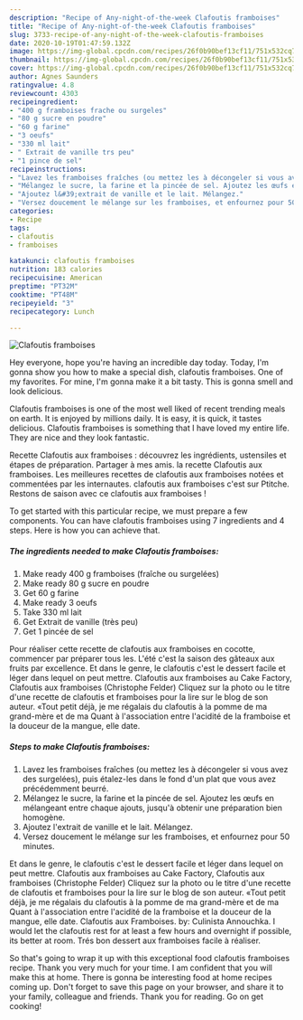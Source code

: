 ```yaml
---
description: "Recipe of Any-night-of-the-week Clafoutis framboises"
title: "Recipe of Any-night-of-the-week Clafoutis framboises"
slug: 3733-recipe-of-any-night-of-the-week-clafoutis-framboises
date: 2020-10-19T01:47:59.132Z
image: https://img-global.cpcdn.com/recipes/26f0b90bef13cf11/751x532cq70/clafoutis-framboises-photo-principale-de-la-recette.jpg
thumbnail: https://img-global.cpcdn.com/recipes/26f0b90bef13cf11/751x532cq70/clafoutis-framboises-photo-principale-de-la-recette.jpg
cover: https://img-global.cpcdn.com/recipes/26f0b90bef13cf11/751x532cq70/clafoutis-framboises-photo-principale-de-la-recette.jpg
author: Agnes Saunders
ratingvalue: 4.8
reviewcount: 4303
recipeingredient:
- "400 g framboises frache ou surgeles"
- "80 g sucre en poudre"
- "60 g farine"
- "3 oeufs"
- "330 ml lait"
- " Extrait de vanille trs peu"
- "1 pince de sel"
recipeinstructions:
- "Lavez les framboises fraîches (ou mettez les à décongeler si vous avez des surgelées), puis étalez-les dans le fond d&#39;un plat que vous avez précédemment beurré."
- "Mélangez le sucre, la farine et la pincée de sel. Ajoutez les œufs en mélangeant entre chaque ajouts, jusqu&#39;à obtenir une préparation bien homogène."
- "Ajoutez l&#39;extrait de vanille et le lait. Mélangez."
- "Versez doucement le mélange sur les framboises, et enfournez pour 50 minutes."
categories:
- Recipe
tags:
- clafoutis
- framboises

katakunci: clafoutis framboises 
nutrition: 183 calories
recipecuisine: American
preptime: "PT32M"
cooktime: "PT48M"
recipeyield: "3"
recipecategory: Lunch

---
```



![Clafoutis framboises](https://img-global.cpcdn.com/recipes/26f0b90bef13cf11/751x532cq70/clafoutis-framboises-photo-principale-de-la-recette.jpg)

Hey everyone, hope you're having an incredible day today. Today, I'm gonna show you how to make a special dish, clafoutis framboises. One of my favorites. For mine, I'm gonna make it a bit tasty. This is gonna smell and look delicious.

Clafoutis framboises is one of the most well liked of recent trending meals on earth. It is enjoyed by millions daily. It is easy, it is quick, it tastes delicious. Clafoutis framboises is something that I have loved my entire life. They are nice and they look fantastic.

Recette Clafoutis aux framboises : découvrez les ingrédients, ustensiles et étapes de préparation. Partager à mes amis. la recette Clafoutis aux framboises. Les meilleures recettes de clafoutis aux framboises notées et commentées par les internautes. clafoutis aux framboises c&#39;est sur Ptitche. Restons de saison avec ce clafoutis aux framboises !


To get started with this particular recipe, we must prepare a few components. You can have clafoutis framboises using 7 ingredients and 4 steps. Here is how you can achieve that.

<!--inarticleads1-->

##### The ingredients needed to make Clafoutis framboises:

1. Make ready 400 g framboises (fraîche ou surgelées)
1. Make ready 80 g sucre en poudre
1. Get 60 g farine
1. Make ready 3 oeufs
1. Take 330 ml lait
1. Get  Extrait de vanille (très peu)
1. Get 1 pincée de sel


Pour réaliser cette recette de clafoutis aux framboises en cocotte, commencer par préparer tous les. L&#39;été c&#39;est la saison des gâteaux aux fruits par excellence. Et dans le genre, le clafoutis c&#39;est le dessert facile et léger dans lequel on peut mettre. Clafoutis aux framboises au Cake Factory, Clafoutis aux framboises (Christophe Felder) Cliquez sur la photo ou le titre d&#39;une recette de clafoutis et framboises pour la lire sur le blog de son auteur. «Tout petit déjà, je me régalais du clafoutis à la pomme de ma grand-mère et de ma Quant à l&#39;association entre l&#39;acidité de la framboise et la douceur de la mangue, elle date. 

<!--inarticleads2-->

##### Steps to make Clafoutis framboises:

1. Lavez les framboises fraîches (ou mettez les à décongeler si vous avez des surgelées), puis étalez-les dans le fond d&#39;un plat que vous avez précédemment beurré.
1. Mélangez le sucre, la farine et la pincée de sel. Ajoutez les œufs en mélangeant entre chaque ajouts, jusqu&#39;à obtenir une préparation bien homogène.
1. Ajoutez l&#39;extrait de vanille et le lait. Mélangez.
1. Versez doucement le mélange sur les framboises, et enfournez pour 50 minutes.


Et dans le genre, le clafoutis c&#39;est le dessert facile et léger dans lequel on peut mettre. Clafoutis aux framboises au Cake Factory, Clafoutis aux framboises (Christophe Felder) Cliquez sur la photo ou le titre d&#39;une recette de clafoutis et framboises pour la lire sur le blog de son auteur. «Tout petit déjà, je me régalais du clafoutis à la pomme de ma grand-mère et de ma Quant à l&#39;association entre l&#39;acidité de la framboise et la douceur de la mangue, elle date. Clafoutis aux Framboises. by: Culinista Annouchka. I would let the clafoutis rest for at least a few hours and overnight if possible, its better at room. Trés bon dessert aux framboises facile à réaliser. 

So that's going to wrap it up with this exceptional food clafoutis framboises recipe. Thank you very much for your time. I am confident that you will make this at home. There is gonna be interesting food at home recipes coming up. Don't forget to save this page on your browser, and share it to your family, colleague and friends. Thank you for reading. Go on get cooking!
